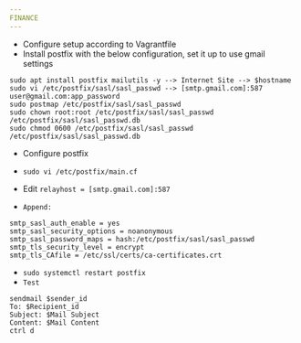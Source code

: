 ```yaml
---
FINANCE
---
```


* Configure setup according to Vagrantfile
* Install postfix with the below configuration, set it up to use gmail settings

```
sudo apt install postfix mailutils -y --> Internet Site --> $hostname
sudo vi /etc/postfix/sasl/sasl_passwd --> [smtp.gmail.com]:587 user@gmail.com:app_password
sudo postmap /etc/postfix/sasl/sasl_passwd
sudo chown root:root /etc/postfix/sasl/sasl_passwd /etc/postfix/sasl/sasl_passwd.db
sudo chmod 0600 /etc/postfix/sasl/sasl_passwd /etc/postfix/sasl/sasl_passwd.db
```
* Configure postfix
* `sudo vi /etc/postfix/main.cf`
* Edit `relayhost = [smtp.gmail.com]:587`

* `Append:`
```
smtp_sasl_auth_enable = yes
smtp_sasl_security_options = noanonymous
smtp_sasl_password_maps = hash:/etc/postfix/sasl/sasl_passwd
smtp_tls_security_level = encrypt
smtp_tls_CAfile = /etc/ssl/certs/ca-certificates.crt
```
* `sudo systemctl restart postfix`
* `Test`
```
sendmail $sender_id
To: $Recipient_id
Subject: $Mail Subject
Content: $Mail Content
ctrl d
```